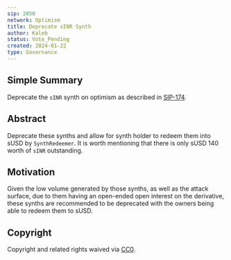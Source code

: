 ```yaml
---
sip: 2050
network: Optimism
title: Deprecate sINR Synth
author: Kaleb
status: Vote_Pending
created: 2024-01-22
type: Governance
---
```


## Simple Summary
<!--"If you can't explain it simply, you don't understand it well enough." Simply describe the outcome the proposed changes intends to achieve. This should be non-technical and accessible to a casual community member.-->
Deprecate the `sINR` synth on optimism as described in [SIP-174](https://sips.synthetix.io/sips/sip-174/).

## Abstract

<!--A short (~200 word) description of the proposed change, the abstract should clearly describe the proposed change. This is what *will* be done if the SIP is implemented, not *why* it should be done or *how* it will be done. If the SIP proposes deploying a new contract, write, "we propose to deploy a new contract that will do x".-->

Deprecate these synths and allow for synth holder to redeem them into sUSD by `SynthRedeemer`. It is worth mentioning that there is only sUSD 140 worth of `sINR` outstanding.


## Motivation

<!--This is the problem statement. This is the *why* of the SIP. It should clearly explain *why* the current state of the protocol is inadequate.  It is critical that you explain *why* the change is needed, if the SIP proposes changing how something is calculated, you must address *why* the current calculation is inaccurate or wrong. This is not the place to describe how the SIP will address the issue!-->

Given the low volume generated by those synths, as well as the attack surface, due to them having an open-ended open interest on the derivative, these synths are recommended to be deprecated with the owners being able to redeem them to sUSD.


## Copyright

Copyright and related rights waived via [CC0](https://creativecommons.org/publicdomain/zero/1.0/).
